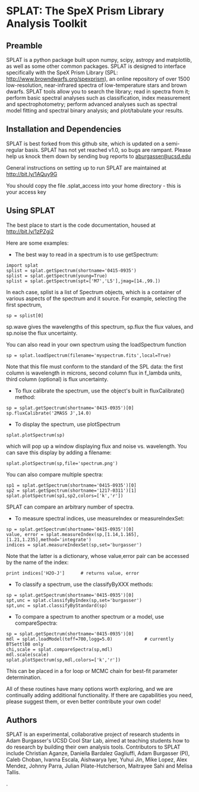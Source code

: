# SPLAT: The SpeX Prism Library Analysis Toolkit

## Preamble

SPLAT is a python package built upon numpy, scipy, astropy and matplotlib, as well as 
some other common packages.  SPLAT is
designed to interface specifically with the SpeX Prism Library (SPL: http://www.browndwarfs.org/spexprism), 
an online repository of over
1500 low-resolution, near-infrared spectra of low-temperature stars and brown dwarfs.
SPLAT tools allow you to search the library; read in spectra from it; perform basic spectral 
analyses such as classification, index measurement and spectrophotometry; perform
advanced analyses such as spectral model fitting and spectral binary analysis; and 
plot/tabulate your results.  

## Installation and Dependencies

SPLAT is best forked from this github site, which is updated on a semi-regular basis.
SPLAT has not yet reached v1.0, so bugs are rampant. Please help us knock them down by 
sending bug reports to aburgasser@ucsd.edu 

General instructions on setting up to run SPLAT are maintained at http://bit.ly/1AQuy9G

You should copy the file .splat_access into your home directory - this is your access key

## Using SPLAT

The best place to start is the code documentation, housed at http://bit.ly/1zPZgi2

Here are some examples:

* The best way to read in a spectrum is to use getSpectrum:

```
import splat
splist = splat.getSpectrum(shortname='0415-0935')
splist = splat.getSpectrum(young=True)
splist = splat.getSpectrum(spt=['M7','L5'],jmag=[14.,99.])
```

In each case, splist is a list of Spectrum objects, which is a container of various 
aspects of the spectrum and it source. For example, selecting the first spectrum,

```
sp = splist[0]
```

sp.wave gives the wavelengths of this spectrum, sp.flux the flux values, and sp.noise the 
flux uncertainty.

You can also read in your own spectrum using the loadSpectrum function

```
sp = splat.loadSpectrum(filename='myspectrum.fits',local=True)
```

Note that this file must conform to the standard of the SPL data: the first column is
wavelength in microns, second column flux in f_lambda units, third column (optional) is 
flux uncertainty.

* To flux calibrate the spectrum, use the object's built in fluxCalibrate() method:

```
sp = splat.getSpectrum(shortname='0415-0935')[0]
sp.fluxCalibrate('2MASS J',14.0)
```

* To display the spectrum, use plotSpectrum

```
splat.plotSpectrum(sp)
```

which will pop up a window displaying flux and noise vs. wavelength. You can save this 
display by adding a filename:

```
splat.plotSpectrum(sp,file='spectrum.png')
```

You can also compare multiple spectra:

```
sp1 = splat.getSpectrum(shortname='0415-0935')[0]
sp2 = splat.getSpectrum(shortname='1217-0311')[1]
splat.plotSpectrum(sp1,sp2,colors=['k','r'])
```

SPLAT can compare an arbitrary number of spectra.

* To measure spectral indices, use measureIndex or measureIndexSet:

```
sp = splat.getSpectrum(shortname='0415-0935')[0]
value, error = splat.measureIndex(sp,[1.14,1.165],[1.21,1.235],method='integrate')
indices = splat.measureIndexSet(sp,set='burgasser')
```

Note that the latter is a dictionary, whose value,error pair can be accessed by the name 
of the index:

```
print indices['H2O-J']		# returns value, error
```

* To classify a spectrum, use the classifyByXXX methods:

```
sp = splat.getSpectrum(shortname='0415-0935')[0]
spt,unc = splat.classifyByIndex(sp,set='burgasser')
spt,unc = splat.classifyByStandard(sp)
```

* To compare a spectrum to another spectrum or a model, use compareSpectra:

```
sp = splat.getSpectrum(shortname='0415-0935')[0]
mdl = splat.loadModel(teff=700,logg=5.0)			# currently BTSettl08 only
chi,scale = splat.compareSpectra(sp,mdl)
mdl.scale(scale)
splat.plotSpectrum(sp,mdl,colors=['k','r'])
```

This can be placed in a for loop or MCMC chain for best-fit parameter determination.


All of these routines have many options worth exploring, and we are continually adding
additional functionality. If there are capabilities
you need, please suggest them, or even better contribute your own code!

## Authors

SPLAT is an experimental, collaborative project of research students in Adam Burgasser's
UCSD Cool Star Lab, aimed at teaching students how to do research by building 
their own analysis tools.  Contributors to SPLAT include Christian Aganze, Daniella Bardalez Gagliuffi,
Adam Burgasser (PI), Caleb Choban, Ivanna Escala, Aishwarya Iyer, Yuhui Jin, Mike Lopez,
Alex Mendez, Johnny Parra, Julian Pilate-Hutcherson, Maitrayee Sahi and Melisa Tallis.



 







.